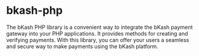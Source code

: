# bkash-php
The bKash PHP library is a convenient way to integrate the bKash payment gateway into your PHP applications. It provides methods for creating and verifying payments. With this library, you can offer your users a seamless and secure way to make payments using the bKash platform.
